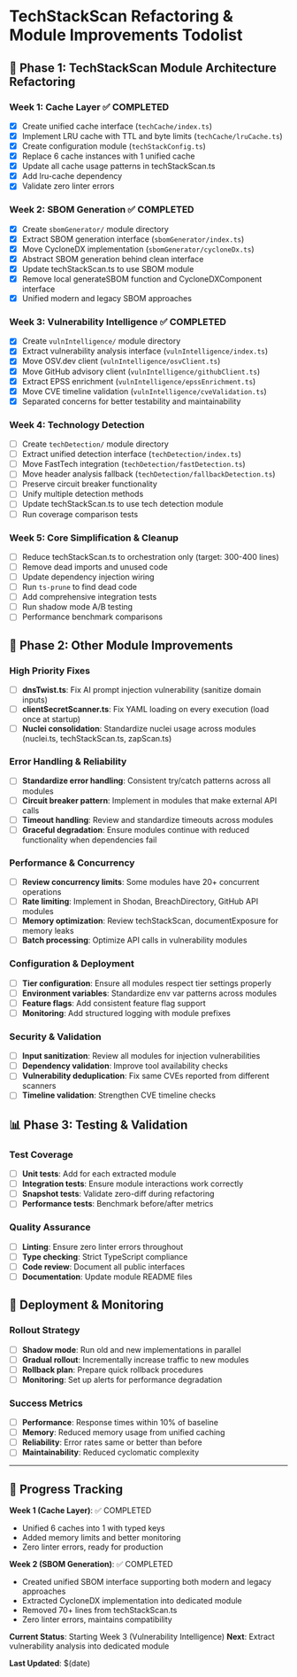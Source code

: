 # TechStackScan Refactoring & Module Improvements Todolist

## 🎯 **Phase 1: TechStackScan Module Architecture Refactoring**

### Week 1: Cache Layer ✅ COMPLETED
- [x] Create unified cache interface (`techCache/index.ts`)
- [x] Implement LRU cache with TTL and byte limits (`techCache/lruCache.ts`) 
- [x] Create configuration module (`techStackConfig.ts`)
- [x] Replace 6 cache instances with 1 unified cache
- [x] Update all cache usage patterns in techStackScan.ts
- [x] Add lru-cache dependency
- [x] Validate zero linter errors

### Week 2: SBOM Generation ✅ COMPLETED
- [x] Create `sbomGenerator/` module directory
- [x] Extract SBOM generation interface (`sbomGenerator/index.ts`)
- [x] Move CycloneDX implementation (`sbomGenerator/cycloneDx.ts`)
- [x] Abstract SBOM generation behind clean interface
- [x] Update techStackScan.ts to use SBOM module
- [x] Remove local generateSBOM function and CycloneDXComponent interface
- [x] Unified modern and legacy SBOM approaches

### Week 3: Vulnerability Intelligence ✅ COMPLETED
- [x] Create `vulnIntelligence/` module directory
- [x] Extract vulnerability analysis interface (`vulnIntelligence/index.ts`)
- [x] Move OSV.dev client (`vulnIntelligence/osvClient.ts`)
- [x] Move GitHub advisory client (`vulnIntelligence/githubClient.ts`)
- [x] Extract EPSS enrichment (`vulnIntelligence/epssEnrichment.ts`)
- [x] Move CVE timeline validation (`vulnIntelligence/cveValidation.ts`)
- [x] Separated concerns for better testability and maintainability

### Week 4: Technology Detection
- [ ] Create `techDetection/` module directory
- [ ] Extract unified detection interface (`techDetection/index.ts`)
- [ ] Move FastTech integration (`techDetection/fastDetection.ts`)
- [ ] Move header analysis fallback (`techDetection/fallbackDetection.ts`)
- [ ] Preserve circuit breaker functionality
- [ ] Unify multiple detection methods
- [ ] Update techStackScan.ts to use tech detection module
- [ ] Run coverage comparison tests

### Week 5: Core Simplification & Cleanup
- [ ] Reduce techStackScan.ts to orchestration only (target: 300-400 lines)
- [ ] Remove dead imports and unused code
- [ ] Update dependency injection wiring
- [ ] Run `ts-prune` to find dead code
- [ ] Add comprehensive integration tests
- [ ] Run shadow mode A/B testing
- [ ] Performance benchmark comparisons

## 🔧 **Phase 2: Other Module Improvements**

### High Priority Fixes
- [ ] **dnsTwist.ts**: Fix AI prompt injection vulnerability (sanitize domain inputs)
- [ ] **clientSecretScanner.ts**: Fix YAML loading on every execution (load once at startup)
- [ ] **Nuclei consolidation**: Standardize nuclei usage across modules (nuclei.ts, techStackScan.ts, zapScan.ts)

### Error Handling & Reliability  
- [ ] **Standardize error handling**: Consistent try/catch patterns across all modules
- [ ] **Circuit breaker pattern**: Implement in modules that make external API calls
- [ ] **Timeout handling**: Review and standardize timeouts across modules
- [ ] **Graceful degradation**: Ensure modules continue with reduced functionality when dependencies fail

### Performance & Concurrency
- [ ] **Review concurrency limits**: Some modules have 20+ concurrent operations
- [ ] **Rate limiting**: Implement in Shodan, BreachDirectory, GitHub API modules  
- [ ] **Memory optimization**: Review techStackScan, documentExposure for memory leaks
- [ ] **Batch processing**: Optimize API calls in vulnerability modules

### Configuration & Deployment
- [ ] **Tier configuration**: Ensure all modules respect tier settings properly
- [ ] **Environment variables**: Standardize env var patterns across modules
- [ ] **Feature flags**: Add consistent feature flag support
- [ ] **Monitoring**: Add structured logging with module prefixes

### Security & Validation
- [ ] **Input sanitization**: Review all modules for injection vulnerabilities
- [ ] **Dependency validation**: Improve tool availability checks
- [ ] **Vulnerability deduplication**: Fix same CVEs reported from different scanners
- [ ] **Timeline validation**: Strengthen CVE timeline checks

## 📊 **Phase 3: Testing & Validation**

### Test Coverage
- [ ] **Unit tests**: Add for each extracted module
- [ ] **Integration tests**: Ensure module interactions work correctly
- [ ] **Snapshot tests**: Validate zero-diff during refactoring
- [ ] **Performance tests**: Benchmark before/after metrics

### Quality Assurance
- [ ] **Linting**: Ensure zero linter errors throughout
- [ ] **Type checking**: Strict TypeScript compliance
- [ ] **Code review**: Document all public interfaces
- [ ] **Documentation**: Update module README files

## 🚀 **Deployment & Monitoring**

### Rollout Strategy
- [ ] **Shadow mode**: Run old and new implementations in parallel
- [ ] **Gradual rollout**: Incrementally increase traffic to new modules
- [ ] **Rollback plan**: Prepare quick rollback procedures
- [ ] **Monitoring**: Set up alerts for performance degradation

### Success Metrics
- [ ] **Performance**: Response times within 10% of baseline
- [ ] **Memory**: Reduced memory usage from unified caching
- [ ] **Reliability**: Error rates same or better than before
- [ ] **Maintainability**: Reduced cyclomatic complexity

---

## 📝 **Progress Tracking**

**Week 1 (Cache Layer)**: ✅ COMPLETED
- Unified 6 caches into 1 with typed keys
- Added memory limits and better monitoring
- Zero linter errors, ready for production

**Week 2 (SBOM Generation)**: ✅ COMPLETED
- Created unified SBOM interface supporting both modern and legacy approaches
- Extracted CycloneDX implementation into dedicated module
- Removed 70+ lines from techStackScan.ts
- Zero linter errors, maintains compatibility

**Current Status**: Starting Week 3 (Vulnerability Intelligence)
**Next**: Extract vulnerability analysis into dedicated module

**Last Updated**: $(date) 